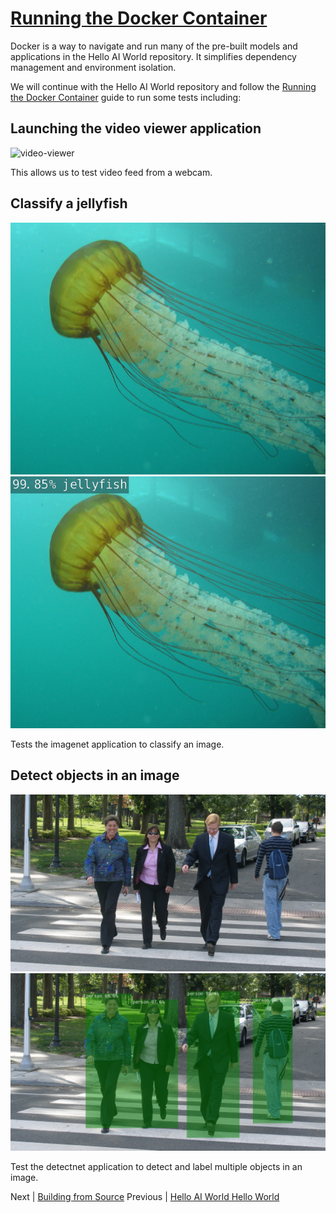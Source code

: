 # [Running the Docker Container](https://github.com/dusty-nv/jetson-inference/blob/master/docs/aux-docker.md)

Docker is a way to navigate and run many of the pre-built models and applications in the Hello AI World repository. It simplifies dependency management and environment isolation.

We will continue with the Hello AI World repository and follow the [Running the Docker Container](https://github.com/dusty-nv/jetson-inference/blob/master/docs/aux-docker.md) guide to run some tests including:

## Launching the video viewer application

![video-viewer](./images/video-viewer.gif)

This allows us to test video feed from a webcam.

## Classify a jellyfish

![jellyfish](./images/jellyfish.jpg)
![classified-jellyfish](./images/classified-jellyfish.jpg)

Tests the imagenet application to classify an image.

## Detect objects in an image

![multiple-people](./images/multiple-people.jpg)
![detected-multiple-people](./images/detected-multiple-people.jpg)

Test the detectnet application to detect and label multiple objects in an image.

Next | [Building from Source](Building_Source.md)
Previous | [Hello AI World Hello World](./README.md)
